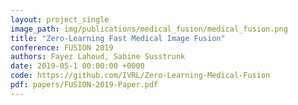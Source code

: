 ```yaml
---
layout: project_single
image_path: img/publications/medical_fusion/medical_fusion.png
title: "Zero-Learning Fast Medical Image Fusion"
conference: FUSION 2019
authors: Fayez Lahoud, Sabine Susstrunk
date: 2019-05-1 00:00:00 +0000
code: https://github.com/IVRL/Zero-Learning-Medical-Fusion
pdf: papers/FUSION-2019-Paper.pdf
---
```


